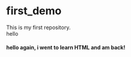 # first_demo
This is my first repository.
<br>
hello
<br>
<h4>hello again, i went to learn HTML and am back!</h4>
